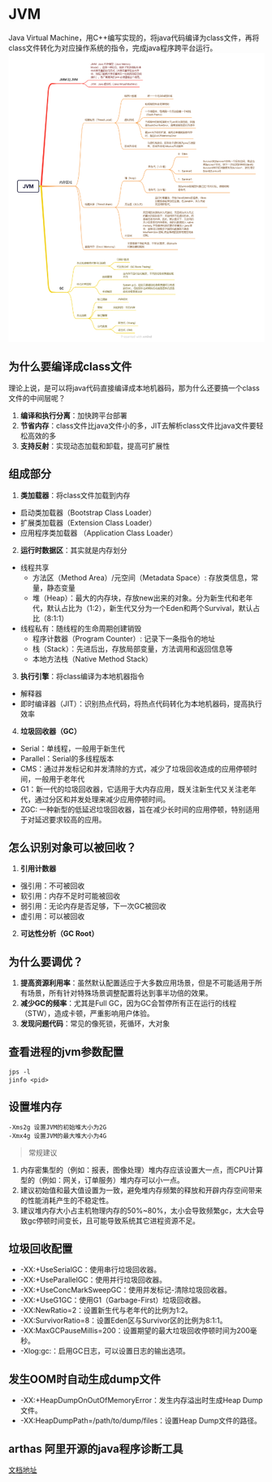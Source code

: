 # JVM
Java Virtual Machine，用C++编写实现的，将java代码编译为class文件，再将class文件转化为对应操作系统的指令，完成java程序跨平台运行。
![img](./images/JVM.png)

## 为什么要编译成class文件
理论上说，是可以将java代码直接编译成本地机器码，那为什么还要搞一个class文件的中间层呢？
1. **编译和执行分离**：加快跨平台部署
2. **节省内存**：class文件比java文件小的多，JIT去解析class文件比java文件要轻松高效的多
3. **支持反射**：实现动态加载和卸载，提高可扩展性

## 组成部分
1. **类加载器**：将class文件加载到内存
  - 启动类加载器（Bootstrap Class Loader）
  - 扩展类加载器（Extension Class Loader）
  - 应用程序类加载器 （Application Class Loader）
2. **运行时数据区**：其实就是内存划分
  - 线程共享
    - 方法区（Method Area）/元空间（Metadata Space）: 存放类信息，常量，静态变量
    - 堆（Heap）：最大的内存块，存放new出来的对象。分为新生代和老年代，默认占比为（1:2），新生代又分为一个Eden和两个Survival，默认占比（8:1:1）
  - 线程私有：随线程的生命周期创建销毁
    - 程序计数器（Program Counter）: 记录下一条指令的地址
    - 栈（Stack）：先进后出，存放局部变量，方法调用和返回信息等
    - 本地方法栈（Native Method Stack）
3. **执行引擎**：将class编译为本地机器指令
  - 解释器
  - 即时编译器（JIT）：识别热点代码，将热点代码转化为本地机器码，提高执行效率
4. **垃圾回收器（GC）**
  - Serial：单线程，一般用于新生代
  - Parallel：Serial的多线程版本
  - CMS：通过并发标记和并发清除的方式，减少了垃圾回收造成的应用停顿时间，一般用于老年代
  - G1：新一代的垃圾回收器，它适用于大内存应用，既关注新生代又关注老年代，通过分区和并发处理来减少应用停顿时间。
  - ZGC: 一种新型的低延迟垃圾回收器，旨在减少长时间的应用停顿，特别适用于对延迟要求较高的应用。

## 怎么识别对象可以被回收？
1. **引用计数器**
  - 强引用：不可被回收
  - 软引用：内存不足时可能被回收
  - 弱引用：无论内存是否足够，下一次GC被回收
  - 虚引用：可以被回收
2. **可达性分析（GC Root）**

## 为什么要调优？
1. **提高资源利用率**：虽然默认配置适应于大多数应用场景，但是不可能适用于所有场景，所有针对特殊场景调整配置将达到事半功倍的效果。
2. **减少GC的频率**：尤其是Full GC，因为GC会暂停所有正在运行的线程（STW），造成卡顿，严重影响用户体验。
3. **发现问题代码**：常见的像死锁，死循环，大对象

## 查看进程的jvm参数配置
```shell
jps -l
jinfo <pid>
```

## 设置堆内存
```txt
-Xms2g 设置JVM的初始堆大小为2G
-Xmx4g 设置JVM的最大堆大小为4G
```
>常规建议
1. 内存密集型的（例如：报表，图像处理）堆内存应该设置大一点，而CPU计算型的（例如：网关，订单服务）堆内存可以小一点。
2. 建议初始值和最大值设置为一致，避免堆内存频繁的释放和开辟内存空间带来的性能消耗产生的不稳定性。
3. 建议堆内存大小占主机物理内存的50%~80%，太小会导致频繁gc，太大会导致gc停顿时间变长，且可能导致系统其它进程资源不足。

## 垃圾回收配置
- -XX:+UseSerialGC：使用串行垃圾回收器。
- -XX:+UseParallelGC：使用并行垃圾回收器。
- -XX:+UseConcMarkSweepGC：使用并发标记-清除垃圾回收器。
- -XX:+UseG1GC：使用G1（Garbage-First）垃圾回收器。
- -XX:NewRatio=2：设置新生代与老年代的比例为1:2。
- -XX:SurvivorRatio=8：设置Eden区与Survivor区的比例为8:1:1。
- -XX:MaxGCPauseMillis=200：设置期望的最大垃圾回收停顿时间为200毫秒。
- -Xlog:gc:<options>：启用GC日志，可以设置日志的输出选项。

## 发生OOM时自动生成dump文件
- -XX:+HeapDumpOnOutOfMemoryError：发生内存溢出时生成Heap Dump文件。
- -XX:HeapDumpPath=/path/to/dump/files：设置Heap Dump文件的路径。

## arthas 阿里开源的java程序诊断工具
[文档地址](https://arthas.aliyun.com/)